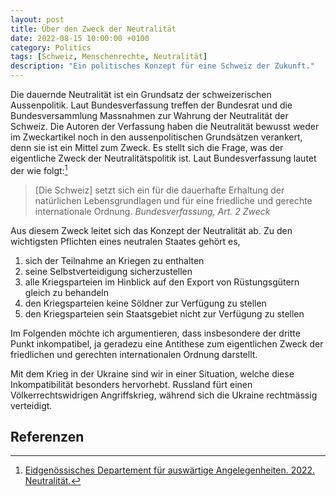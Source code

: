 ```yaml
---
layout: post
title: Über den Zweck der Neutralität
date: 2022-08-15 10:00:00 +0100
category: Politics
tags: [Schweiz, Menschenrechte, Neutralität]
description: "Ein politisches Konzept für eine Schweiz der Zukunft."
---
```


Die dauernde Neutralität ist ein Grundsatz der schweizerischen Aussenpolitik. Laut Bundesverfassung treffen der Bundesrat und die Bundesversammlung Massnahmen zur Wahrung der Neutralität der Schweiz. Die Autoren der Verfassung haben die Neutralität bewusst weder im Zweckartikel noch in den aussenpolitischen Grundsätzen verankert, denn sie ist ein Mittel zum Zweck. Es stellt sich die Frage, was der eigentliche Zweck der Neutralitätspolitik ist. Laut Bundesverfassung lautet der wie folgt:[^1]

> [Die Schweiz] setzt sich ein für die dauerhafte Erhaltung der natürlichen Lebensgrundlagen und für eine friedliche und gerechte internationale Ordnung.
*Bundesverfassung, Art. 2 Zweck*

Aus diesem Zweck leitet sich das Konzept der Neutralität ab. Zu den wichtigsten Pflichten eines neutralen Staates gehört es,

1. sich der Teilnahme an Kriegen zu enthalten
2. seine Selbstverteidigung sicherzustellen
3. alle Kriegsparteien im Hinblick auf den Export von Rüstungsgütern gleich zu behandeln
4. den Kriegsparteien keine Söldner zur Verfügung zu stellen
5. den Kriegsparteien sein Staatsgebiet nicht zur Verfügung zu stellen

Im Folgenden möchte ich argumentieren, dass insbesondere der dritte Punkt inkompatibel, ja geradezu eine Antithese zum eigentlichen Zweck der friedlichen und gerechten internationalen Ordnung darstellt.

Mit dem Krieg in der Ukraine sind wir in einer Situation, welche diese Inkompatibilität besonders hervorhebt. Russland fürt einen Völkerrechtswidrigen Angriffskrieg, während sich die Ukraine rechtmässig verteidigt.
 


## Referenzen

[^1]: [Eidgenössisches Departement für
auswärtige Angelegenheiten. 2022. Neutralität.]([https://www.bj.admin.ch/bj/de/home/wirtschaft/gesetzgebung/konzernverantwortungsinitiative.html](https://www.eda.admin.ch/eda/de/home/aussenpolitik/voelkerrecht/neutralitaet.html)https://www.eda.admin.ch/eda/de/home/aussenpolitik/voelkerrecht/neutralitaet.html)
